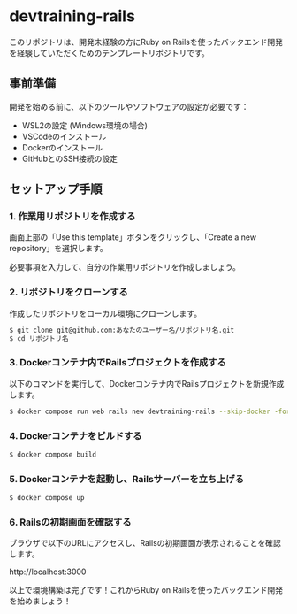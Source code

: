 # devtraining-rails

このリポジトリは、開発未経験の方にRuby on Railsを使ったバックエンド開発を経験していただくためのテンプレートリポジトリです。

## 事前準備

開発を始める前に、以下のツールやソフトウェアの設定が必要です：

- WSL2の設定 (Windows環境の場合)
- VSCodeのインストール
- Dockerのインストール
- GitHubとのSSH接続の設定

## セットアップ手順

### 1. 作業用リポジトリを作成する

画面上部の「Use this template」ボタンをクリックし、「Create a new repository」を選択します。

必要事項を入力して、自分の作業用リポジトリを作成しましょう。

### 2. リポジトリをクローンする

作成したリポジトリをローカル環境にクローンします。

```bash
$ git clone git@github.com:あなたのユーザー名/リポジトリ名.git
$ cd リポジトリ名
```

### 3. Dockerコンテナ内でRailsプロジェクトを作成する

以下のコマンドを実行して、Dockerコンテナ内でRailsプロジェクトを新規作成します。

```bash
$ docker compose run web rails new devtraining-rails --skip-docker -force
```

### 4. Dockerコンテナをビルドする

```bash
$ docker compose build
```

### 5. Dockerコンテナを起動し、Railsサーバーを立ち上げる

```bash
$ docker compose up
```

### 6. Railsの初期画面を確認する

ブラウザで以下のURLにアクセスし、Railsの初期画面が表示されることを確認します。

http://localhost:3000

以上で環境構築は完了です！これからRuby on Railsを使ったバックエンド開発を始めましょう！
